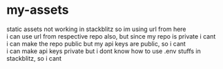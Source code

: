 # my-assets
static assets not working in stackblitz so im using url from here
<br/>
i can use url from respective repo also, but since my repo is private i cant
<br/>
i can make the repo public but my api keys are public, so i cant
<br/>
i can make api keys private but i dont know how to use .env stuffs in stackblitz, so i cant
